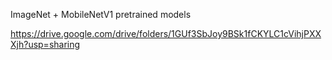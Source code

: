 ImageNet + MobileNetV1 pretrained models

https://drive.google.com/drive/folders/1GUf3SbJoy9BSk1fCKYLC1cVihjPXXXjh?usp=sharing
